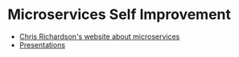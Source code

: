 # Microservices Self Improvement
- [Chris Richardson's website about microservices](https://microservices.io/)
- [Presentations](https://www.infoq.com/microservices)
